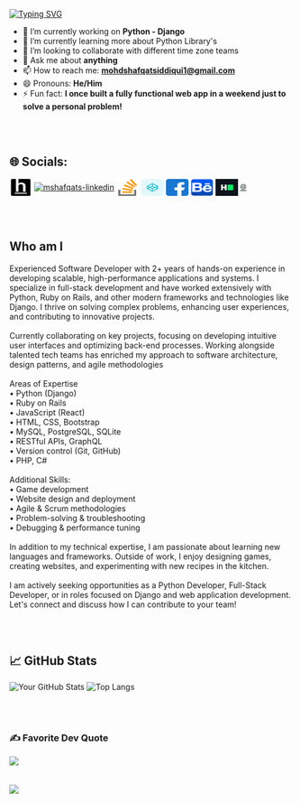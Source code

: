 <a href="https://git.io/typing-svg"><img src="https://readme-typing-svg.herokuapp.com?font=Courgette&size=33&pause=500&color=4A0790&center=true&vCenter=true&width=550&lines=Hi+There%F0%9F%91%8B;I'm+Mohammad+Shafqat+Siddiqui" alt="Typing SVG" /></a>

- 🔭 I’m currently working on **Python - Django**
- 🌱 I’m currently learning more about Python Library's
- 👯 I’m looking to collaborate with different time zone teams
- 💬 Ask me about **anything**
- 📫 How to reach me: **mohdshafqatsiddiqui1@gmail.com**
- 😄 Pronouns: **He/Him**
- ⚡ Fun fact: **I once built a fully functional web app in a weekend just to solve a personal problem!**

<br>
<br>

## 🌐 Socials:
<p align="left">
    <a href="https://www.hackerearth.com/@mshafqats/" target="blank"><img align="center" src="imgs/hackerearth.svg" alt="mshafqats-hackerearth" height="30" width="40" /></a>
    <a href="https://www.linkedin.com/in/mohammad-shafqat-siddiqui/" target="blank"><img align="center" src="https://raw.githubusercontent.com/rahuldkjain/github-profile-readme-generator/master/src/images/icons/Social/linked-in-alt.svg" alt="mshafqats-linkedin" height="30" width="40" /></a>
    <a href="https://stackoverflow.com/users/22464539/mohammad-shafqat-siddiqui" target="blank"><img align="center" src="imgs/stackoverflow.svg" alt="mshafqats-stackoverflow" height="30" width="40" /></a>
    <a href="https://codepen.io/Mohammad-Shafqat-Siddiqui" target="blank"><img align="center" src="imgs/codepen.svg" alt="mshafqats-codepen" height="30" width="40" /></a>
    <a href="https://www.facebook.com/mohdshafqat.siddiqui.5/" target="blank"><img align="center" src="imgs/facebook.svg" alt="mshafqats-facebook" height="30" width="40" /></a>
    <a href="https://www.behance.net/mshafqats" target="blank"><img align="center" src="imgs/behance.svg" alt="mshafqats-behance" height="30" width="40" /></a>
    <a href="https://www.hackerrank.com/profile/mohdshafqatsidd1" target="blank"><img align="center" src="imgs/hackerrank.svg" alt="mshafqats-hackerrank" height="30" width="40" /></a>
    <a href="https://mshafqats.netlify.app" target="blank">🌐</a>
</p>

<br>
<br>

## Who am I
<p>
Experienced Software Developer with 2+ years of hands-on experience in developing scalable, high-performance applications and systems. I specialize in full-stack development and have worked extensively with Python, Ruby on Rails, and other modern frameworks and technologies like Django. I thrive on solving complex problems, enhancing user experiences, and contributing to innovative projects.
<br><br>
Currently collaborating on key projects, focusing on developing intuitive user interfaces and optimizing back-end processes. Working alongside talented tech teams has enriched my approach to software architecture, design patterns, and agile methodologies
<br><br>
Areas of Expertise<br>
• Python (Django)<br>
• Ruby on Rails<br>
• JavaScript (React)<br>
• HTML, CSS, Bootstrap<br>
• MySQL, PostgreSQL, SQLite<br>
• RESTful APIs, GraphQL<br>
• Version control (Git, GitHub)<br>
• PHP, C#
<br><br>
Additional Skills:<br>
• Game development<br>
• Website design and deployment<br>
• Agile & Scrum methodologies<br>
• Problem-solving & troubleshooting<br>
• Debugging & performance tuning
<br><br>
In addition to my technical expertise, I am passionate about learning new languages and frameworks. Outside of work, I enjoy designing games, creating websites, and experimenting with new recipes in the kitchen.
<br><br>
I am actively seeking opportunities as a Python Developer, Full-Stack Developer, or in roles focused on Django and web application development. Let's connect and discuss how I can contribute to your team!
</p>

<br>
<br>

## 📈 GitHub Stats

![Your GitHub Stats](https://github-readme-stats.vercel.app/api?username=mshafqats&show_icons=true&hide_border=true&theme=radical)
![Top Langs](https://github-readme-stats.vercel.app/api/top-langs/?username=mshafqats&layout=compact&theme=radical)

<br>
<br>

### ✍️ Favorite Dev Quote
![](https://quotes-github-readme.vercel.app/api?type=horizontal&theme=light)<br/><br/>

[![](https://visitcount.itsvg.in/api?id=mshafqats&icon=10&color=13)](https://visitcount.itsvg.in)
